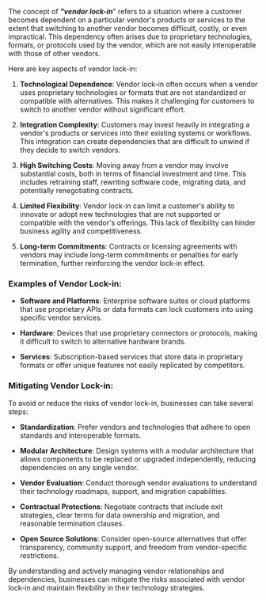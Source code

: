 The concept of ***"vendor lock-in***" refers to a situation where a customer becomes dependent on a particular vendor's products or services to the extent that switching to another vendor becomes difficult, costly, or even impractical. This dependency often arises due to proprietary technologies, formats, or protocols used by the vendor, which are not easily interoperable with those of other vendors.

Here are key aspects of vendor lock-in:

1. **Technological Dependence**: Vendor lock-in often occurs when a vendor uses proprietary technologies or formats that are not standardized or compatible with alternatives. This makes it challenging for customers to switch to another vendor without significant effort.

2. **Integration Complexity**: Customers may invest heavily in integrating a vendor's products or services into their existing systems or workflows. This integration can create dependencies that are difficult to unwind if they decide to switch vendors.

3. **High Switching Costs**: Moving away from a vendor may involve substantial costs, both in terms of financial investment and time. This includes retraining staff, rewriting software code, migrating data, and potentially renegotiating contracts.

4. **Limited Flexibility**: Vendor lock-in can limit a customer's ability to innovate or adopt new technologies that are not supported or compatible with the vendor's offerings. This lack of flexibility can hinder business agility and competitiveness.

5. **Long-term Commitments**: Contracts or licensing agreements with vendors may include long-term commitments or penalties for early termination, further reinforcing the vendor lock-in effect.

### Examples of Vendor Lock-in:

- **Software and Platforms**: Enterprise software suites or cloud platforms that use proprietary APIs or data formats can lock customers into using specific vendor services.
  
- **Hardware**: Devices that use proprietary connectors or protocols, making it difficult to switch to alternative hardware brands.

- **Services**: Subscription-based services that store data in proprietary formats or offer unique features not easily replicated by competitors.

### Mitigating Vendor Lock-in:

To avoid or reduce the risks of vendor lock-in, businesses can take several steps:

- **Standardization**: Prefer vendors and technologies that adhere to open standards and interoperable formats.

- **Modular Architecture**: Design systems with a modular architecture that allows components to be replaced or upgraded independently, reducing dependencies on any single vendor.

- **Vendor Evaluation**: Conduct thorough vendor evaluations to understand their technology roadmaps, support, and migration capabilities.

- **Contractual Protections**: Negotiate contracts that include exit strategies, clear terms for data ownership and migration, and reasonable termination clauses.

- **Open Source Solutions**: Consider open-source alternatives that offer transparency, community support, and freedom from vendor-specific restrictions.

By understanding and actively managing vendor relationships and dependencies, businesses can mitigate the risks associated with vendor lock-in and maintain flexibility in their technology strategies.